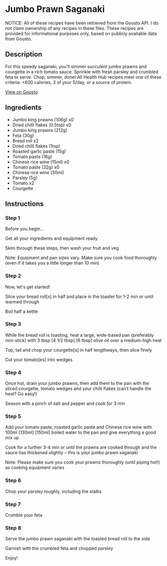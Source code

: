 # Jumbo Prawn Saganaki

NOTICE: All of these recipes have been retrieved from the Gousto API. I do not claim ownership of any recipes in these files. These recipes are provided for informational purposes only, based on publicly available data from Gousto.

## Description

For this speedy saganaki, you'll simmer succulent jumbo prawns and courgette in a rich tomato sauce. Sprinkle with fresh parsley and crumbled feta to serve. Chop, simmer, done! All Health Hub recipes meet one of these criteria: <600 calories, 3 of your 5/day, or a source of protein.

[View on Gousto](https://www.gousto.co.uk/recipes/cookbook/10-min-jumbo-prawn-saganaki)

## Ingredients

- Jumbo king prawns (106g) x0
- Dried chilli flakes (0.5tsp) x0
- Jumbo king prawns (212g)
- Feta (30g)
- Bread roll x2
- Dried chilli flakes (1tsp)
- Roasted garlic paste (15g)
- Tomato paste (16g)
- Chinese rice wine (15ml) x0
- Tomato paste (32g) x0
- Chinese rice wine (30ml)
- Parsley (5g)
- Tomato x2
- Courgette

## Instructions


### Step 1

Before you begin...

Get all your ingredients and equipment ready

Skim through these steps, then wash your fruit and veg

Note: Equipment and pan sizes vary. Make sure you cook food thoroughly (even if it takes you a little longer than 10 min)


### Step 2

Now, let's get started!

Slice your bread roll[s] in half and place in the toaster for 1-2 min or until warmed through

Boil half a kettle


### Step 3

While the bread roll is toasting, heat a large, wide-based pan (preferably non-stick) with 3 tbsp <span class="text-purple">[4 1/2 tbsp] </span><span class="text-danger">[6 tbsp] </span>olive oil over a medium-high heat

Top, tail and chop your courgette[s] in half lengthways, then slice finely

Cut your tomato[es] into wedges


### Step 4

Once hot, drain your jumbo prawns, then add them to the pan with the sliced courgette, tomato wedges and your chilli flakes (can’t handle the heat? Go easy!)

Season with a pinch of salt and pepper and cook for 3 min


### Step 5

Add your tomato paste, roasted garlic paste and Chinese rice wine with 100ml <span class="text-purple">[130ml]</span><span class="text-danger"> [150ml]</span> boiled water to the pan and give everything a good mix up

Cook for a further 3-4 min or until the prawns are cooked through and the sauce has thickened slightly – this is your jumbo prawn saganaki

Note: Please make sure you cook your prawns thoroughly (until piping hot!) as cooking equipment varies


### Step 6

Chop your parsley roughly, including the stalks


### Step 7

Crumble your feta

### Step 8

Serve the jumbo prawn saganaki with the toasted bread roll to the side

Garnish with the crumbled feta and chopped parsley

Enjoy!

